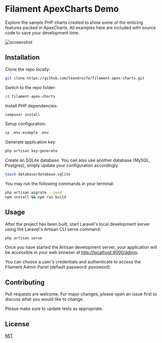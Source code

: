 # Filament ApexCharts Demo

Explore the sample PHP charts created to show some of the enticing features packed in ApexCharts.
All examples here are included with source code to save your development time.

![screenshot](https://raw.githubusercontent.com/leandrocfe/filament-apex-charts/master/screenshots/example.jpg)

## Installation

Clone the repo locally:

```bash
git clone https://github.com/leandrocfe/filament-apex-charts.git
```

Switch to the repo folder:

```bash
cd filament-apex-charts
```

Install PHP dependencies:

```bash
composer install
```

Setup configuration:

```bash
cp .env.example .env
```

Generate application key:

```bash
php artisan key:generate
```

Create an SQLite database. You can also use another database (MySQL, Postgres), simply update your configuration accordingly.

```bash
touch database/database.sqlite
```

You may run the following commands in your terminal:

```bash
php artisan migrate --seed
npm install && npm run build
```

## Usage

After the project has been built, start Laravel's local development server using the Laravel's Artisan CLI serve command:

```bash
php artisan serve
```

Once you have started the Artisan development server, your application will be accessible in your web browser at [http://localhost:8000/admin](http://localhost:8000/admin).

You can choose a user's credentials and authenticate to access the Filament Admin Panel (default password: _password_).

## Contributing

Pull requests are welcome. For major changes, please open an issue first to discuss what you would like to change.

Please make sure to update tests as appropriate.

## License

[MIT](https://choosealicense.com/licenses/mit/)
